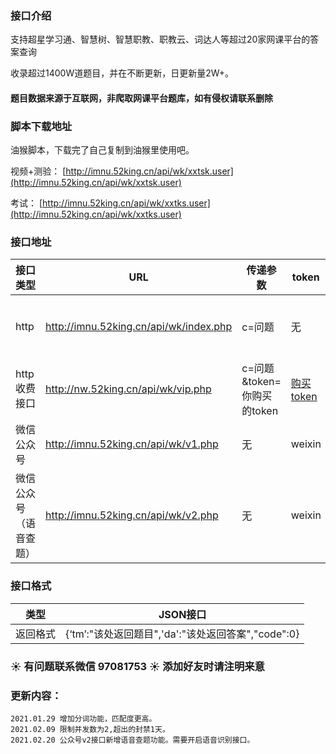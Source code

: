 ### 接口介绍

支持超星学习通、智慧树、智慧职教、职教云、词达人等超过20家网课平台的答案查询

收录超过1400W道题目，并在不断更新，日更新量2W+。

#### 题目数据来源于互联网，非爬取网课平台题库，如有侵权请联系删除

### 脚本下载地址

油猴脚本，下载完了自己复制到油猴里使用吧。

视频+测验： [http://imnu.52king.cn/api/wk/xxtsk.user](http://imnu.52king.cn/api/wk/xxtsk.user)

考试： [http://imnu.52king.cn/api/wk/xxtks.user](http://imnu.52king.cn/api/wk/xxtks.user)

### 接口地址

|接口类型                   | URL                                    | 传递参数                   |token|每天调用总数|
| ----------------------- | -------------------------------------- | -------------------------- | --- |-----|
|http                      |http://imnu.52king.cn/api/wk/index.php  |  c=问题                    |无 |本接口每日免费查询10w次|
|http收费接口                      |http://nw.52king.cn/api/wk/vip.php  |  c=问题&token=你购买的token                   |[购买token](http://imnu.52king.cn/wk/?cid=7&tid=16)   |20000|
|微信公众号                | http://imnu.52king.cn/api/wk/v1.php    | 无                         | weixin|无限制|
|微信公众号（语音查题）                | http://imnu.52king.cn/api/wk/v2.php    | 无                         | weixin|无限制|
 


### 接口格式

| 类型     | JSON接口                                                     | 
| -------- | ------------------------------------------------------------ |
| 返回格式 | {‘tm’:"该处返回题目",'da':"该处返回答案","code":0} | 



### :sunny: 有问题联系微信 97081753 :sunny: 添加好友时请注明来意

### 更新内容：
    2021.01.29 增加分词功能，匹配度更高。
    2021.02.09 限制并发数为2,超出的封禁1天。
    2021.02.20 公众号v2接口新增语音查题功能。需要开启语音识别接口。
